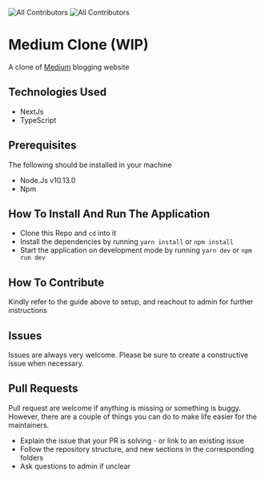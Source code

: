 ![All Contributors](https://img.shields.io/badge/licence-MIT-brightgreen)
![All Contributors](https://img.shields.io/badge/PRs-welcome-brightgreen)

# Medium Clone (WIP)
A clone of [Medium](https://medium.com/) blogging website

## Technologies Used
- NextJs
- TypeScript

## Prerequisites
The following should be installed in your machine

- Node.Js v10.13.0
- Npm

## How To Install And Run The Application
- Clone this Repo and `cd` into it
- Install the dependencies by running `yarn install` or `npm install`
- Start the application on development mode by running `yarn dev` or `npm run dev`

## How To Contribute
Kindly refer to the guide above to setup, and reachout to admin for further instructions

## Issues
Issues are always very welcome. Please be sure to create a constructive issue when necessary.

## Pull Requests
Pull request are welcome if anything is missing or something is buggy. However, there are a couple of things you can do to make life easier for the maintainers.

 - Explain the issue that your PR is solving - or link to an existing issue
 - Follow the repository structure, and new sections in the corresponding folders
 - Ask questions to admin if unclear